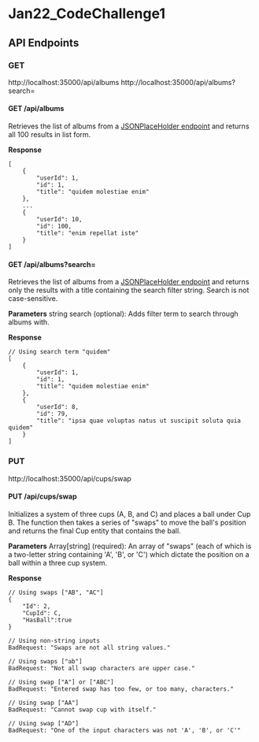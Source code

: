 # Jan22_CodeChallenge1

## API Endpoints

### GET

http://localhost:35000/api/albums
http://localhost:35000/api/albums?search=<filter>

#### GET /api/albums

Retrieves the list of albums from a [JSONPlaceHolder endpoint](https://jsonplaceholder.typicode.com/albums) and returns all 100 results in list form.

**Response**
```
[
    {
        "userId": 1,
        "id": 1,
        "title": "quidem molestiae enim"
    },
    ...
    {
        "userId": 10,
        "id": 100,
        "title": "enim repellat iste"
    }
]
```

#### GET /api/albums?search=<filter>

Retrieves the list of albums from a [JSONPlaceHolder endpoint](https://jsonplaceholder.typicode.com/albums) and returns only the results with a title containing the search filter string. Search is not case-sensitive.

**Parameters**
string search (optional): Adds filter term to search through albums with.

**Response**
```
// Using search term "quidem"
[
    {
        "userId": 1,
        "id": 1,
        "title": "quidem molestiae enim"
    },
    {
        "userId": 8,
        "id": 79,
        "title": "ipsa quae voluptas natus ut suscipit soluta quia quidem"
    }
]
```

### PUT

http://localhost:35000/api/cups/swap

#### PUT /api/cups/swap

Initializes a system of three cups (A, B, and C) and places a ball under Cup B. The function then takes a series of "swaps" to move the ball's position and returns the final Cup entity that contains the ball. 

**Parameters**
Array[string] (required): An array of "swaps" (each of which is a two-letter string containing 'A', 'B', or 'C') which dictate the position on a ball within a three cup system. 

**Response**
```
// Using swaps ["AB", "AC"]
{
    "Id": 2,
    "CupId": C,
    "HasBall":true
}

// Using non-string inputs
BadRequest: "Swaps are not all string values."

// Using swaps ["ab"]
BadRequest: "Not all swap characters are upper case."

// Using swap ["A"] or ["ABC"]
BadRequest: "Entered swap has too few, or too many, characters."

// Using swap ["AA"]
BadRequest: "Cannot swap cup with itself."

// Using swap ["AD"]
BadRequest: "One of the input characters was not 'A', 'B', or 'C'"
```

